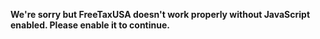 **We're sorry but FreeTaxUSA doesn't work properly without JavaScript enabled. Please enable it to continue.**